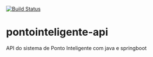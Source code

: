 [![Build Status](https://travis-ci.org/marceloplis/pontointeligente-api.svg?branch=master)](https://travis-ci.org/marceloplis/pontointeligente-api)

# pontointeligente-api
API do sistema de Ponto Inteligente com java e springboot
